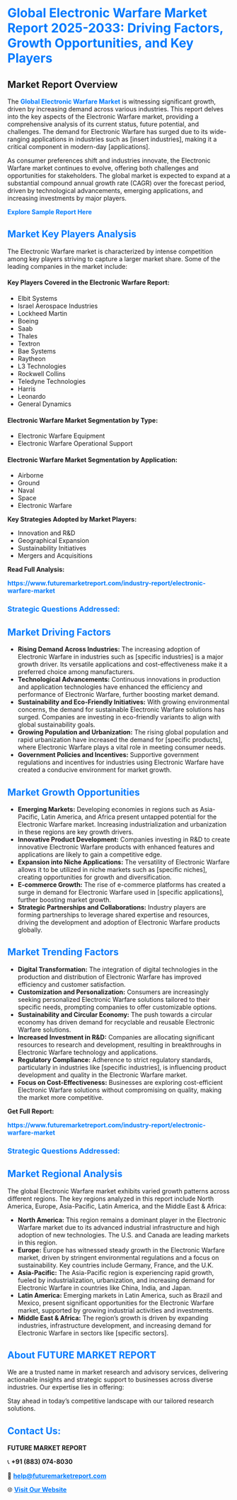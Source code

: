 <h1 style="color: #007BFF;">Global Electronic Warfare Market Report 2025-2033: Driving Factors, Growth Opportunities, and Key Players</h1>

<section id="overview">
<h2>Market Report Overview</h2>
<p>The <a href="https://www.futuremarketreport.com/industry-report/electronic-warfare-market" style="color: #007BFF; text-decoration: none;"><strong>Global Electronic Warfare Market</strong></a> is witnessing significant growth, driven by increasing demand across various industries. This report delves into the key aspects of the Electronic Warfare market, providing a comprehensive analysis of its current status, future potential, and challenges. The demand for Electronic Warfare has surged due to its wide-ranging applications in industries such as [insert industries], making it a critical component in modern-day [applications].</p>
<p>As consumer preferences shift and industries innovate, the Electronic Warfare market continues to evolve, offering both challenges and opportunities for stakeholders. The global market is expected to expand at a substantial compound annual growth rate (CAGR) over the forecast period, driven by technological advancements, emerging applications, and increasing investments by major players.</p>
</section>

<section id="overview">
<p><a href="https://www.futuremarketreport.com/request-sample/reportId=112746" style="color: #007BFF; text-decoration: none;"><strong>Explore Sample Report Here</strong></a></p>
</section>

<section id="key-players">
<h2 style="color: #007BFF;">Market Key Players Analysis</h2>
<p>The Electronic Warfare market is characterized by intense competition among key players striving to capture a larger market share. Some of the leading companies in the market include:</p>
<h4>Key Players Covered in the Electronic Warfare Report:</h4>
<ul><li>Elbit Systems</li><li>Israel Aerospace Industries</li><li>Lockheed Martin</li><li>Boeing</li><li>Saab</li><li>Thales</li><li>Textron</li><li>Bae Systems</li><li>Raytheon</li><li>L3 Technologies</li><li>Rockwell Collins</li><li>Teledyne Technologies</li><li>Harris</li><li>Leonardo</li><li>General Dynamics</li></ul>
<h4>Electronic Warfare Market Segmentation by Type:</h4>
<ul><li>Electronic Warfare Equipment</li><li>Electronic Warfare Operational Support</li></ul>

<h4>Electronic Warfare Market Segmentation by Application:</h4>
<ul><li>Airborne</li><li>Ground</li><li>Naval</li><li>Space</li><li>Electronic Warfare</li></ul>
<p><strong>Key Strategies Adopted by Market Players:</strong></p>
<ul>
<li>Innovation and R&D</li>
<li>Geographical Expansion</li>
<li>Sustainability Initiatives</li>
<li>Mergers and Acquisitions</li>
</ul>
</section>

<section>
<p><strong>Read Full Analysis: </strong></p><a href="https://www.futuremarketreport.com/industry-report/electronic-warfare-market" style="color: #007BFF; text-decoration: none;"><strong>https://www.futuremarketreport.com/industry-report/electronic-warfare-market</strong></a>
<h3 style="color: #007BFF;">Strategic Questions Addressed:</h3>
</section>

<section id="driving-factors">
<h2 style="color: #007BFF;">Market Driving Factors</h2>
<ul>
<li><strong>Rising Demand Across Industries:</strong> The increasing adoption of Electronic Warfare in industries such as [specific industries] is a major growth driver. Its versatile applications and cost-effectiveness make it a preferred choice among manufacturers.</li>
<li><strong>Technological Advancements:</strong> Continuous innovations in production and application technologies have enhanced the efficiency and performance of Electronic Warfare, further boosting market demand.</li>
<li><strong>Sustainability and Eco-Friendly Initiatives:</strong> With growing environmental concerns, the demand for sustainable Electronic Warfare solutions has surged. Companies are investing in eco-friendly variants to align with global sustainability goals.</li>
<li><strong>Growing Population and Urbanization:</strong> The rising global population and rapid urbanization have increased the demand for [specific products], where Electronic Warfare plays a vital role in meeting consumer needs.</li>
<li><strong>Government Policies and Incentives:</strong> Supportive government regulations and incentives for industries using Electronic Warfare have created a conducive environment for market growth.</li>
</ul>
</section>

<section id="growth-opportunities">
<h2 style="color: #007BFF;">Market Growth Opportunities</h2>
<ul>
<li><strong>Emerging Markets:</strong> Developing economies in regions such as Asia-Pacific, Latin America, and Africa present untapped potential for the Electronic Warfare market. Increasing industrialization and urbanization in these regions are key growth drivers.</li>
<li><strong>Innovative Product Development:</strong> Companies investing in R&D to create innovative Electronic Warfare products with enhanced features and applications are likely to gain a competitive edge.</li>
<li><strong>Expansion into Niche Applications:</strong> The versatility of Electronic Warfare allows it to be utilized in niche markets such as [specific niches], creating opportunities for growth and diversification.</li>
<li><strong>E-commerce Growth:</strong> The rise of e-commerce platforms has created a surge in demand for Electronic Warfare used in [specific applications], further boosting market growth.</li>
<li><strong>Strategic Partnerships and Collaborations:</strong> Industry players are forming partnerships to leverage shared expertise and resources, driving the development and adoption of Electronic Warfare products globally.</li>
</ul>
</section>

<section id="trending-factors">
<h2 style="color: #007BFF;">Market Trending Factors</h2>
<ul>
<li><strong>Digital Transformation:</strong> The integration of digital technologies in the production and distribution of Electronic Warfare has improved efficiency and customer satisfaction.</li>
<li><strong>Customization and Personalization:</strong> Consumers are increasingly seeking personalized Electronic Warfare solutions tailored to their specific needs, prompting companies to offer customizable options.</li>
<li><strong>Sustainability and Circular Economy:</strong> The push towards a circular economy has driven demand for recyclable and reusable Electronic Warfare solutions.</li>
<li><strong>Increased Investment in R&D:</strong> Companies are allocating significant resources to research and development, resulting in breakthroughs in Electronic Warfare technology and applications.</li>
<li><strong>Regulatory Compliance:</strong> Adherence to strict regulatory standards, particularly in industries like [specific industries], is influencing product development and quality in the Electronic Warfare market.</li>
<li><strong>Focus on Cost-Effectiveness:</strong> Businesses are exploring cost-efficient Electronic Warfare solutions without compromising on quality, making the market more competitive.</li>
</ul>
</section>

<section>
<p><strong>Get Full Report: </strong></p><a href="https://www.futuremarketreport.com/industry-report/electronic-warfare-market" style="color: #007BFF; text-decoration: none;"><strong>https://www.futuremarketreport.com/industry-report/electronic-warfare-market</strong></a>
<h3 style="color: #007BFF;">Strategic Questions Addressed:</h3>
</section>


<section id="regional-analysis">
<h2 style="color: #007BFF;">Market Regional Analysis</h2>
<p>The global Electronic Warfare market exhibits varied growth patterns across different regions. The key regions analyzed in this report include North America, Europe, Asia-Pacific, Latin America, and the Middle East & Africa:</p>
<ul>
<li><strong>North America:</strong> This region remains a dominant player in the Electronic Warfare market due to its advanced industrial infrastructure and high adoption of new technologies. The U.S. and Canada are leading markets in this region.</li>
<li><strong>Europe:</strong> Europe has witnessed steady growth in the Electronic Warfare market, driven by stringent environmental regulations and a focus on sustainability. Key countries include Germany, France, and the U.K.</li>
<li><strong>Asia-Pacific:</strong> The Asia-Pacific region is experiencing rapid growth, fueled by industrialization, urbanization, and increasing demand for Electronic Warfare in countries like China, India, and Japan.</li>
<li><strong>Latin America:</strong> Emerging markets in Latin America, such as Brazil and Mexico, present significant opportunities for the Electronic Warfare market, supported by growing industrial activities and investments.</li>
<li><strong>Middle East & Africa:</strong> The region’s growth is driven by expanding industries, infrastructure development, and increasing demand for Electronic Warfare in sectors like [specific sectors].</li>
</ul>
</section>

<footer>
<h2 style="color: #007BFF;">About FUTURE MARKET REPORT</h2>
<p>We are a trusted name in market research and advisory services, delivering actionable insights and strategic support to businesses across diverse industries. Our expertise lies in offering:</p>

<p>Stay ahead in today’s competitive landscape with our tailored research solutions.</p>

<h2 style="color: #007BFF;">Contact Us:</h2>
<p><strong>FUTURE MARKET REPORT</strong></p>
<p>📞 <strong>+91 (883) 074-8030</strong></p>
<p>📧 <strong><a href="mailto:help@futuremarketreport.com" style="color: #007BFF;">help@futuremarketreport.com</a></strong></p>
<p>🌐 <strong><a href="https://www.futuremarketreport.com/" style="color: #007BFF;">Visit Our Website</a></strong></p>
</footer>